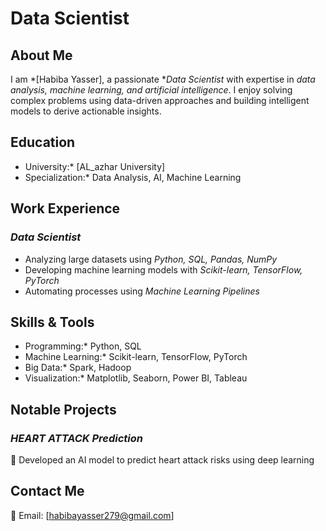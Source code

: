 # Data Scientist 

##  About Me
I am *[Habiba Yasser], a passionate **Data Scientist* with expertise in *data analysis, machine learning, and artificial intelligence*. I enjoy solving complex problems using data-driven approaches and building intelligent models to derive actionable insights.

##  Education
 
- University:* [AL_azhar University]
- Specialization:* Data Analysis, AI, Machine Learning

## Work Experience
### *Data Scientist*
- Analyzing large datasets using *Python, SQL, Pandas, NumPy*
- Developing machine learning models with *Scikit-learn, TensorFlow, PyTorch*
- Automating processes using *Machine Learning Pipelines*

##  Skills & Tools
- Programming:* Python, SQL
- Machine Learning:* Scikit-learn, TensorFlow, PyTorch
- Big Data:* Spark, Hadoop
- Visualization:* Matplotlib, Seaborn, Power BI, Tableau

## Notable Projects
### *HEART ATTACK Prediction*
🔹 Developed an AI model to predict heart attack risks using deep learning


##  Contact Me
📧 Email: [habibayasser279@gmail.com]
